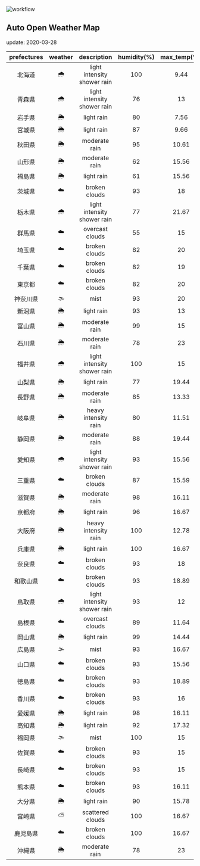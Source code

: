 ![workflow](https://github.com/0x0u/auto_open_weather_map/workflows/workflow/badge.svg?branch=master)
## Auto Open Weather Map
update: 2020-03-28

|prefectures|weather|description|humidity(%)|max_temp(℃)|min_temp(℃)|
|:-----------:|:------------:|:------------:|:-----------:|:------------:|:-----------:|
|北海道|🌧|light intensity shower rain|100|9.44|7.22|
|青森県|🌧|light intensity shower rain|76|13|10|
|岩手県|🌦|light rain|80|7.56|7.56|
|宮城県|🌦|light rain|87|9.66|9.66|
|秋田県|🌦|moderate rain|95|10.61|10.61|
|山形県|🌦|moderate rain|62|15.56|14.44|
|福島県|🌦|light rain|61|15.56|13.89|
|茨城県|☁️|broken clouds|93|18|13.33|
|栃木県|🌧|light intensity shower rain|77|21.67|15|
|群馬県|☁️|overcast clouds|55|15|12.22|
|埼玉県|☁️|broken clouds|82|20|16|
|千葉県|☁️|broken clouds|82|19|16.67|
|東京都|☁️|broken clouds|82|20|16|
|神奈川県|🌫|mist|93|20|15.56|
|新潟県|🌦|light rain|93|13|12.78|
|富山県|🌦|moderate rain|99|15|14.44|
|石川県|🌦|moderate rain|78|23|21.67|
|福井県|🌧|light intensity shower rain|100|15|15|
|山梨県|🌦|light rain|77|19.44|13.33|
|長野県|🌦|moderate rain|85|13.33|12.22|
|岐阜県|🌦|heavy intensity rain|80|11.51|11.51|
|静岡県|🌦|moderate rain|88|19.44|15|
|愛知県|🌧|light intensity shower rain|93|15.56|13|
|三重県|☁️|broken clouds|87|15.59|15.59|
|滋賀県|🌦|moderate rain|98|16.11|13.33|
|京都府|🌦|light rain|96|16.67|13.33|
|大阪府|🌦|heavy intensity rain|100|12.78|12.78|
|兵庫県|🌦|light rain|100|16.67|14.44|
|奈良県|☁️|broken clouds|93|18|13.33|
|和歌山県|☁️|broken clouds|93|18.89|14.44|
|鳥取県|🌧|light intensity shower rain|93|12|12|
|島根県|☁️|overcast clouds|89|11.64|11.64|
|岡山県|🌦|light rain|99|14.44|14.44|
|広島県|🌫|mist|93|16.67|16|
|山口県|☁️|broken clouds|93|15.56|15|
|徳島県|☁️|broken clouds|93|18.89|16|
|香川県|☁️|broken clouds|93|16|14.44|
|愛媛県|🌦|light rain|98|16.11|16.11|
|高知県|🌦|light rain|92|17.32|17.32|
|福岡県|🌫|mist|100|15|13.89|
|佐賀県|☁️|broken clouds|93|15|14.44|
|長崎県|☁️|broken clouds|93|15|15|
|熊本県|☁️|broken clouds|93|16.11|15|
|大分県|🌦|light rain|90|15.78|15.78|
|宮崎県|⛅️|scattered clouds|100|16.67|16.67|
|鹿児島県|☁️|broken clouds|100|16.67|16.67|
|沖縄県|🌦|moderate rain|78|23|21.67|
